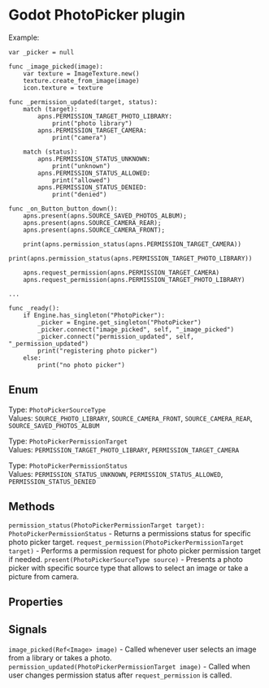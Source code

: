 # Godot PhotoPicker plugin

Example:

```
var _picker = null

func _image_picked(image):
	var texture = ImageTexture.new()
	texture.create_from_image(image)
	icon.texture = texture

func _permission_updated(target, status):
	match (target):
		apns.PERMISSION_TARGET_PHOTO_LIBRARY:
			print("photo library")
		apns.PERMISSION_TARGET_CAMERA:
			print("camera")
	
	match (status):
		apns.PERMISSION_STATUS_UNKNOWN:
			print("unknown")
		apns.PERMISSION_STATUS_ALLOWED:
			print("allowed")
		apns.PERMISSION_STATUS_DENIED:
			print("denied")
            
func _on_Button_button_down():
	apns.present(apns.SOURCE_SAVED_PHOTOS_ALBUM);
	apns.present(apns.SOURCE_CAMERA_REAR);
	apns.present(apns.SOURCE_CAMERA_FRONT);
    
	print(apns.permission_status(apns.PERMISSION_TARGET_CAMERA))
	print(apns.permission_status(apns.PERMISSION_TARGET_PHOTO_LIBRARY))
    
	apns.request_permission(apns.PERMISSION_TARGET_CAMERA)
	apns.request_permission(apns.PERMISSION_TARGET_PHOTO_LIBRARY)

...

func _ready():
	if Engine.has_singleton("PhotoPicker"):
		_picker = Engine.get_singleton("PhotoPicker")
		_picker.connect("image_picked", self, "_image_picked")
		_picker.connect("permission_updated", self, "_permission_updated")
		print("registering photo picker")
	else:
		print("no photo picker")
```

## Enum

Type: `PhotoPickerSourceType`  
Values: `SOURCE_PHOTO_LIBRARY`, `SOURCE_CAMERA_FRONT`, `SOURCE_CAMERA_REAR`, `SOURCE_SAVED_PHOTOS_ALBUM`

Type: `PhotoPickerPermissionTarget`  
Values: `PERMISSION_TARGET_PHOTO_LIBRARY`, `PERMISSION_TARGET_CAMERA`

Type: `PhotoPickerPermissionStatus`  
Values: `PERMISSION_STATUS_UNKNOWN`, `PERMISSION_STATUS_ALLOWED`, `PERMISSION_STATUS_DENIED`

## Methods

`permission_status(PhotoPickerPermissionTarget target): PhotoPickerPermissionStatus` - Returns a permissions status for specific photo picker target.
`request_permission(PhotoPickerPermissionTarget target)` - Performs a permission request for photo picker permission target if needed.
`present(PhotoPickerSourceType source)` - Presents a photo picker with specific source type that allows to select an image or take a picture from camera.

## Properties

## Signals

`image_picked(Ref<Image> image)` - Called whenever user selects an image from a library or takes a photo.
`permission_updated(PhotoPickerPermissionTarget image)` - Called when user changes permission status after `request_permission` is called.